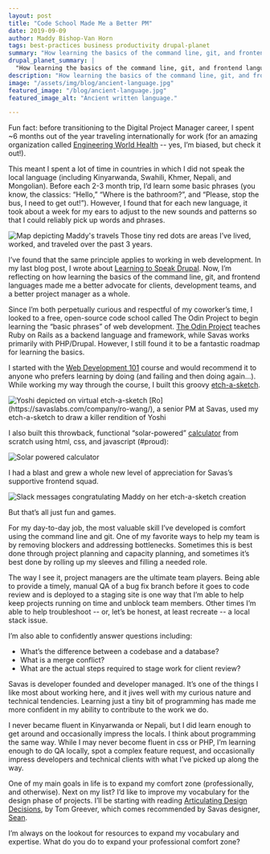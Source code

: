 ```yaml
---
layout: post
title: "Code School Made Me a Better PM"
date: 2019-09-09
author: Maddy Bishop-Van Horn
tags: best-practices business productivity drupal-planet
summary: "How learning the basics of the command line, git, and frontend languages made me a better advocate for clients, development teams, and a better project manager."
drupal_planet_summary: |
  "How learning the basics of the command line, git, and frontend languages made me a better advocate for clients, development teams, and a better project manager."
description: "How learning the basics of the command line, git, and frontend languages made me a better advocate for clients, development teams, and a better project manager."
image: "/assets/img/blog/ancient-language.jpg"
featured_image: "/blog/ancient-language.jpg"
featured_image_alt: "Ancient written language."

---
```


Fun fact: before transitioning to the Digital Project Manager career, I spent ~6 months out of the year traveling internationally for work (for an amazing organization called [Engineering World Health](http://www.ewh.org) -- yes, I’m biased, but check it out!).

This meant I spent a lot of time in countries in which I did not speak the local language (including Kinyarwanda, Swahili, Khmer, Nepali, and Mongolian). Before each 2-3 month trip, I’d learn some basic phrases (you know, the classics: “Hello,” “Where is the bathroom?”, and “Please, stop the bus, I need to get out!”). However, I found that for each new language, it took about a week for my ears to adjust to the new sounds and patterns so that I could reliably pick up words and phrases.


<div class="blog-image-full-width">
<img alt="Map depicting Maddy's travels" src="/assets/img/blog/maddy-travels-map.png">
<span class="caption">Those tiny red dots are areas I’ve lived, worked, and traveled over the past 3 years.</span>
</div>

I’ve found that the same principle applies to working in web development. In my last blog post, I wrote about [Learning to Speak Drupal](https://savaslabs.com/2019/04/22/top-5-things-to-know-to-speak-drupal.html). Now, I’m reflecting on how learning the basics of the command line, git, and frontend languages made me a better advocate for clients, development teams, and a better project manager as a whole.

Since I’m both perpetually curious and respectful of my coworker’s time, I looked to a free, open-source code school called The Odin Project to begin learning the “basic phrases” of web development. [The Odin Project](https://www.theodinproject.com) teaches Ruby on Rails as a backend language and framework, while Savas works primarily with PHP/Drupal. However, I still found it to be a fantastic roadmap for learning the basics.

I started with the [Web Development 101](https://www.theodinproject.com/courses/web-development-101) course and would recommend it to anyone who prefers learning by doing (and failing and then doing again…). While working my way through the course, I built this groovy [etch-a-sketch](https://maddybvh.github.io/etch-a-sketch/).

<div class="blog-image-large">
<img alt="Yoshi depicted on virtual etch-a-sketch" src="/assets/img/blog/etch-a-sketch.png">
<span class="caption">[Ro](https://savaslabs.com/company/ro-wang/), a senior PM at Savas, used my etch-a-sketch to draw a killer rendition of Yoshi</span>
</div>

I also built this throwback, functional “solar-powered” [calculator](https://maddybvh.github.io/calculator/) from scratch using html, css, and javascript (#proud):

<div class="blog-image">
<img alt="Solar powered calculator" src="/assets/img/blog/maddy-calculator.png">
</div>

I had a blast and grew a whole new level of appreciation for Savas’s supportive frontend squad.

<div class="blog-image-large">
<img alt="Slack messages congratulating Maddy on her etch-a-sketch creation" src="/assets/img/blog/maddy-front-end-slack.png">
</div>

But that’s all just fun and games.

For my day-to-day job, the most valuable skill I’ve developed is comfort using the command line and git. One of my favorite ways to help my team is by removing blockers and addressing bottlenecks. Sometimes this is best done through project planning and capacity planning, and sometimes it’s best done by rolling up my sleeves and filling a needed role.

The way I see it, project managers are the ultimate team players. Being able to provide a timely, manual QA of a bug fix branch before it goes to code review and is deployed to a staging site is one way that I’m able to help keep projects running on time and unblock team members. Other times I’m able to help troubleshoot -- or, let’s be honest, at least recreate -- a local stack issue.

I’m also able to confidently answer questions including:
* What’s the difference between a codebase and a database?
* What is a merge conflict?
* What are the actual steps required to stage work for client review?

Savas is developer founded and developer managed. It’s one of the things I like most about working here, and it jives well with my curious nature and technical tendencies. Learning just a tiny bit of programming has made me more confident in my ability to contribute to the work we do.

I never became fluent in Kinyarwanda or Nepali, but I did learn enough to get around and occasionally impress the locals. I think about programming the same way. While I may never become fluent in css or PHP, I’m learning enough to do QA locally, spot a complex feature request, and occasionally impress developers and technical clients with what I’ve picked up along the way.

One of my main goals in life is to expand my comfort zone (professionally, and otherwise). Next on my list? I’d like to improve my vocabulary for the design phase of projects. I’ll be starting with reading [Articulating Design Decisions](https://www.amazon.com/Articulating-Design-Decisions-Communicate-Stakeholders/dp/1491921560), by Tom Greever, which comes recommended by Savas designer, [Sean](https://savaslabs.com/company/sean-oshea/).

I’m always on the lookout for resources to expand my vocabulary and expertise. What do you do to expand your professional comfort zone?
